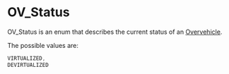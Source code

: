 # OV\_Status

OV\_Status is an enum that describes the current status of an [Overvehicle](overvehicle.md).

The possible values are:

```csharp
VIRTUALIZED, 
DEVIRTUALIZED
```

